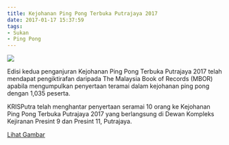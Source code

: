 ```yaml
---
title: Kejohanan Ping Pong Terbuka Putrajaya 2017
date: 2017-01-17 15:37:59
tags:
- Sukan
- Ping Pong
---
```

<img src="https://c1.staticflickr.com/1/391/31984554980_8a9318ef1a_b.jpg" class="img-thumbnail">

Edisi kedua penganjuran Kejohanan Ping Pong Terbuka Putrajaya 2017 telah mendapat pengiktirafan daripada The Malaysia Book of Records (MBOR) apabila mengumpulkan penyertaan teramai dalam kejohanan ping pong dengan 1,035 peserta.

KRISPutra telah menghantar penyertaan seramai 10 orang ke Kejohanan Ping Pong Terbuka Putrajaya 2017 yang berlangsung di Dewan Kompleks Kejiranan Presint 9 dan Presint 11, Putrajaya.

<a class="btn btn-default" href="/galeri/#nanogallery/nanoGallery/72157679254930235" role="button"><span class="glyphicon glyphicon-picture" aria-hidden="true"></span> Lihat Gambar</a>